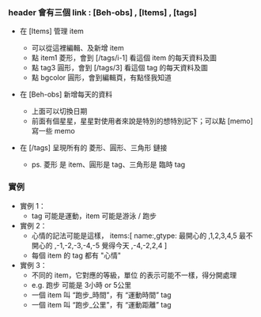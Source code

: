 ### header 會有三個 link : [Beh-obs] , [Items] , [tags]

- 在 [Items] 管理 item
  - 可以從這裡編輯、及新增 item
  - 點 item1 菱形，會到 [/tags/i-1] 看這個 item 的每天資料及圖
  - 點 tag3 圓形，會到 [/tags/3] 看這個 tag 的每天資料及圖
  - 點 bgcolor 圓形，會到編輯頁，有點怪我知道

- 在 [Beh-obs] 新增每天的資料
  - 上面可以切換日期
  - 前面有個星星，星星對使用者來說是特別的想特別記下；可以點 [memo] 寫一些 memo

- 在 [/tags] 呈現所有的 菱形、圓形、三角形 鏈接
  - ps. 菱形 是 item、圓形是 tag、三角形是 臨時 tag

### 實例
- 實例 1：
  - tag 可能是運動，item 可能是游泳 / 跑步
- 實例 2：
  - 心情的記法可能是這樣，
  items:[
    name:,gtype:
    最開心的  ,1,2,3,4,5
    最不開心的  ,-1,-2,-3,-4,-5
    覺得今天  ,-4,-2,2,4
  ]
  - 每個 item 的 tag 都有 "心情"
- 實例 3：
  - 不同的 item，它對應的等級，單位 的表示可能不一樣，得分開處理
  - e.g. 跑步 可能是 3小時 or 5公里
  - 一個 item 叫 “跑步_時間”，有 “運動時間” tag
  - 一個 item 叫 “跑步_公里”，有 “運動距離” tag